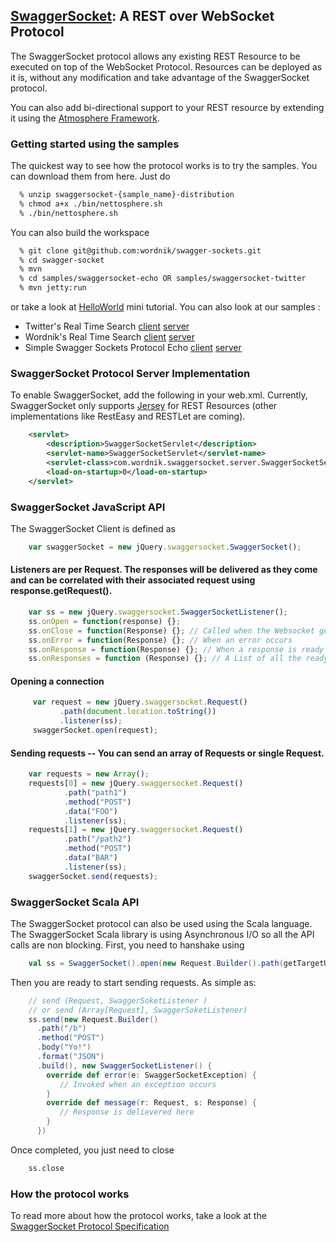 ## [SwaggerSocket](https://github.com/wordnik/swagger-sockets/wiki/Swagger-Socket-Protocol): A REST over WebSocket Protocol

The SwaggerSocket protocol allows any existing REST Resource to be executed on top of the WebSocket Protocol. Resources can be deployed as it is, without any modification and take advantage of the SwaggerSocket protocol.

You can also add bi-directional support to your REST resource by extending it using the [Atmosphere Framework](http://github.com/Atmosphere/atmosphere).

### Getting started using the samples
The quickest way to see how the protocol works is to try the samples. You can download them from here. Just do

```bash
  % unzip swaggersocket-{sample_name}-distribution
  % chmod a+x ./bin/nettosphere.sh
  % ./bin/nettosphere.sh
```

You can also build the workspace

```bash
  % git clone git@github.com:wordnik/swagger-sockets.git
  % cd swagger-socket
  % mvn 
  % cd samples/swaggersocket-echo OR samples/swaggersocket-twitter
  % mvn jetty:run
```

or take a look at [HelloWorld](https://github.com/wordnik/swagger-sockets/wiki/Getting-started-with-Swagger-Socket-and-Jersey) mini tutorial. 
You can also look at our samples :

 * Twitter's Real Time Search [client](https://github.com/wordnik/swagger-sockets/blob/master/samples/swaggersocket-twitter/src/main/webapp/index.html#L10) [server](https://github.com/wordnik/swagger-sockets/blob/master/samples/swaggersocket-twitter/src/main/java/com/wordnik/swaggersocket/samples/TwitterFeed.java#L45)
 * Wordnik's Real Time Search [client](https://github.com/wordnik/swagger-sockets/blob/master/samples/swaggersocket-wordnik/src/main/webapp/index.html#L10) [server](https://github.com/wordnik/swagger-sockets/blob/master/samples/swaggersocket-wordnik/src/main/scala/com/wordnik/swaggersocket/samples/WordnikResourceProxy.scala#L30) 
 * Simple Swagger Sockets Protocol Echo [client](https://github.com/wordnik/swagger-sockets/blob/master/samples/swaggersocket-echo/src/main/webapp/index.html#L9) [server](https://github.com/wordnik/swagger-sockets/blob/master/samples/swaggersocket-echo/src/main/scala/org/wordnik/swaggersocket/samples/SwaggerSocketResource.scala#L16)

### SwaggerSocket Protocol Server Implementation
To enable SwaggerSocket, add the following in your web.xml. Currently, SwaggerSocket only supports [Jersey](http://jersey.java.net/) for REST Resources (other implementations like RestEasy and RESTLet are coming).  

```xml
    <servlet>
        <description>SwaggerSocketServlet</description>
        <servlet-name>SwaggerSocketServlet</servlet-name>
        <servlet-class>com.wordnik.swaggersocket.server.SwaggerSocketServlet</servlet-class>
        <load-on-startup>0</load-on-startup>
    </servlet>
```

### SwaggerSocket JavaScript API
The SwaggerSocket Client is defined as

```javascript
    var swaggerSocket = new jQuery.swaggersocket.SwaggerSocket();
```

#### Listeners are per Request. The responses will be delivered as they come and can be correlated with their associated request using response.getRequest().

```javascript
    var ss = new jQuery.swaggersocket.SwaggerSocketListener();
    ss.onOpen = function(response) {};
    ss.onClose = function(Response) {}; // Called when the Websocket gets closed
    ss.onError = function(Response) {}; // When an error occurs
    ss.onResponse = function(Response) {}; // When a response is ready
    ss.onResponses = function (Response) {}; // A List of all the ready responses
```

#### Opening a connection

```javascript
     var request = new jQuery.swaggersocket.Request()
           .path(document.location.toString())
           .listener(ss);
     swaggerSocket.open(request);
```

#### Sending requests -- You can send an array of Requests or single Request.

```javascript
    var requests = new Array();
    requests[0] = new jQuery.swaggersocket.Request()
            .path("path1")
            .method("POST")
            .data("FOO")
            .listener(ss);
    requests[1] = new jQuery.swaggersocket.Request()
            .path("/path2")
            .method("POST")
            .data("BAR")
            .listener(ss);
    swaggerSocket.send(requests);
```

### SwaggerSocket Scala API
The SwaggerSocket protocol can also be used using the Scala language. The SwaggerSocket Scala library is using Asynchronous I/O so all the API calls are non blocking. First, you need to hanshake using

```scala
    val ss = SwaggerSocket().open(new Request.Builder().path(getTargetUrl + "/").build())
```

Then you are ready to start sending requests. As simple as:

```scala
    // send (Request, SwaggerSoketListener )
    // or send (Array[Request], SwaggerSoketListener)
    ss.send(new Request.Builder()
      .path("/b")
      .method("POST")
      .body("Yo!")
      .format("JSON")
      .build(), new SwaggerSocketListener() {
      	override def error(e: SwaggerSocketException) {
           // Invoked when an exception occurs
	    }
     	override def message(r: Request, s: Response) {
           // Response is delievered here
        }
      })
```
Once completed, you just need to close

```scala
    ss.close
```

### How the protocol works
To read more about how the protocol works, take a look at the [SwaggerSocket Protocol Specification](https://github.com/wordnik/swagger-sockets/wiki/Swagger-Socket-Protocol)

